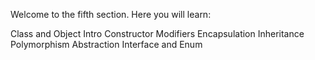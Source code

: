 Welcome to the fifth section. Here you will learn:

Class and Object Intro
Constructor
Modifiers
Encapsulation
Inheritance
Polymorphism
Abstraction
Interface and
Enum